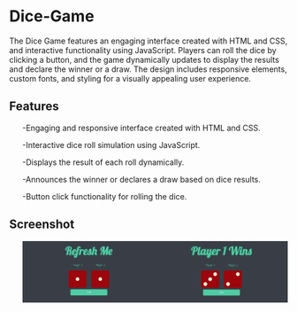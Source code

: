<style>
  img{
    padding=50px;
  }
</style>

# Dice-Game
The Dice Game features an engaging interface created with HTML and CSS, and interactive functionality using JavaScript. Players can roll the dice by clicking a button, and the game dynamically updates to display the results and declare the winner or a draw. The design includes responsive elements, custom fonts, and styling for a visually appealing user experience.

## Features
<ul>-Engaging and responsive interface created with HTML and CSS.</ul>
<ul>-Interactive dice roll simulation using JavaScript.</ul>
<ul>-Displays the result of each roll dynamically.</ul>
<ul>-Announces the winner or declares a draw based on dice results.</ul>
<ul>-Button click functionality for rolling the dice.</ul>

## Screenshot
<ul><img src="preview/d1.png" width=50%><img src="preview/d2.png" width=50%></ul>
